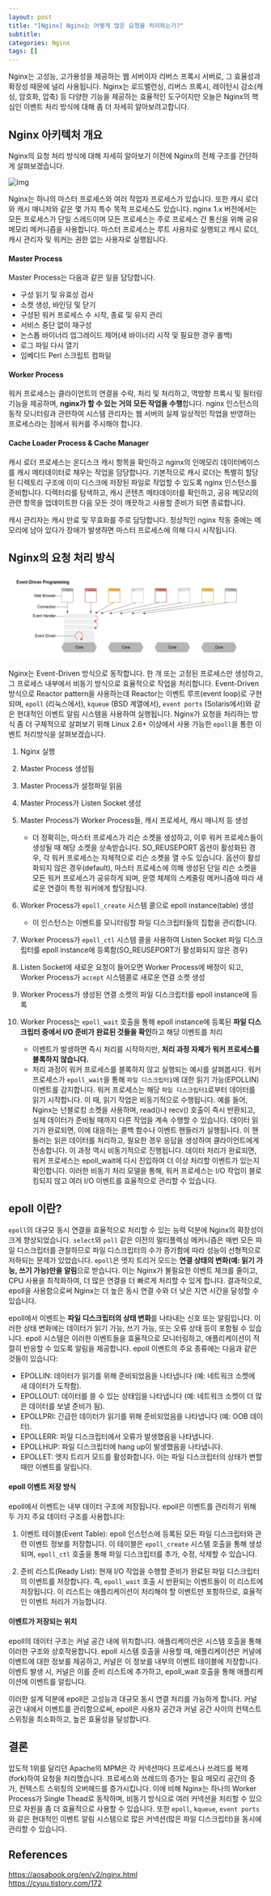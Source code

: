 ```yaml
---
layout: post
title: "[Nginx] Nginx는 어떻게 많은 요청을 처리하는가?"
subtitle:
categories: Nginx
tags: []
---
```


Nginx는 고성능, 고가용성을 제공하는 웹 서버이자 리버스 프록시 서버로, 그 효율성과 확장성 때문에 널리 사용됩니다. Nginx는 로드밸런싱, 리버스 프록시, 레이턴시 감소(캐싱, 암호화, 압축) 등 다양한 기능을 제공하는 효율적인 도구이지만 오늘은 Nginx의 핵심인 이벤트 처리 방식에 대해 좀 더 자세히 알아보려고합니다.  

## Nginx 아키텍처 개요  
  
Nginx의 요청 처리 방식에 대해 자세히 알아보기 이전에 Nginx의 전체 구조를 간단하게 살펴보겠습니다.

![img](https://aosabook.org/static/nginx/architecture.png)  

Nginx는 하나의 마스터 프로세스와 여러 작업자 프로세스가 있습니다. 또한 캐시 로더와 캐시 매니저와 같은 몇 가지 특수 목적 프로세스도 있습니다. nginx 1.x 버전에서는 모든 프로세스가 단일 스레드이며 모든 프로세스는 주로 프로세스 간 통신을 위해 공유 메모리 메커니즘을 사용합니다. 마스터 프로세스는 루트 사용자로 실행되고 캐시 로더, 캐시 관리자 및 워커는 권한 없는 사용자로 실행됩니다.  

#### Master Process  
Master Process는 다음과 같은 일을 담당합니다.  
- 구성 읽기 및 유효성 검사  
- 소켓 생성, 바인딩 및 닫기  
- 구성된 워커 프로세스 수 시작, 종료 및 유지 관리  
- 서비스 중단 없이 재구성  
- 논스톱 바이너리 업그레이드 제어(새 바이너리 시작 및 필요한 경우 롤백)  
- 로그 파일 다시 열기  
- 임베디드 Perl 스크립트 컴파일  

#### Worker Process  
워커 프로세스는 클라이언트의 연결을 수락, 처리 및 처리하고, 역방향 프록시 및 필터링 기능을 제공하며, **nginx가 할 수 있는 거의 모든 작업을 수행**합니다. nginx 인스턴스의 동작 모니터링과 관련하여 시스템 관리자는 웹 서버의 실제 일상적인 작업을 반영하는 프로세스라는 점에서 워커를 주시해야 합니다.  

#### Cache Loader Process & Cache Manager  
캐시 로더 프로세스는 온디스크 캐시 항목을 확인하고 nginx의 인메모리 데이터베이스를 캐시 메타데이터로 채우는 작업을 담당합니다. 기본적으로 캐시 로더는 특별히 할당된 디렉토리 구조에 이미 디스크에 저장된 파일로 작업할 수 있도록 nginx 인스턴스를 준비합니다. 디렉터리를 탐색하고, 캐시 콘텐츠 메타데이터를 확인하고, 공유 메모리의 관련 항목을 업데이트한 다음 모든 것이 깨끗하고 사용할 준비가 되면 종료합니다.  

캐시 관리자는 캐시 만료 및 무효화를 주로 담당합니다. 정상적인 nginx 작동 중에는 메모리에 남아 있다가 장애가 발생하면 마스터 프로세스에 의해 다시 시작됩니다.  


## Nginx의 요청 처리 방식  

![img](https://github.com/aohus/aohus.github.io/blob/main/assets/images/posts/2024-02-01-nginx-01.png?raw=true)  
  
Nginx는 Event-Driven 방식으로 동작합니다. 한 개 또는 고정된 프로세스만 생성하고, 그 프로세스 내부에서 비동기 방식으로 효율적으로 작업을 처리합니다. Event-Driven 방식으로 Reactor pattern을 사용하는데 Reactor는 이벤트 루프(event loop)로 구현되며, `epoll` (리눅스에서), `kqueue` (BSD 계열에서), `event ports` (Solaris에서)와 같은 현대적인 이벤트 알림 시스템을 사용하여 실행됩니다. Nginx가 요청을 처리하는 방식 좀 더 구체적으로 살펴보기 위해 Linux 2.6+ 이상에서 사용 가능한 `epoll`을 통한 이벤트 처리방식을 살펴보겠습니다.  
  
1. Nginx 실행  
2. Master Process 생성됨  
3. Master Process가 설정파일 읽음  
4. Master Process가 Listen Socket 생성  
5. Master Process가 Worker Process들, 캐시 프로세서, 캐시 매니저 등 생성  
    - 더 정확히는, 마스터 프로세스가 리슨 소켓을 생성하고, 이후 워커 프로세스들이 생성될 때 해당 소켓을 상속받습니다. SO_REUSEPORT 옵션이 활성화된 경우, 각 워커 프로세스는 자체적으로 리슨   소켓을 열 수도 있습니다. 옵션이 활성화되지 않은 경우(default), 마스터 프로세스에 의해 생성된 단일 리슨 소켓을 모든 워커 프로세스가 공유하게 되며, 운영 체제의 스케줄링 메커니즘에 따라 새로운 연결이 특정 워커에게 할당됩니다.  
  
6. Worker Process가 `epoll_create` 시스템 콜으로 epoll instance(table) 생성  
    - 이 인스턴스는 이벤트를 모니터링할 파일 디스크립터들의 집합을 관리합니다.  

7. Worker Process가 `epoll_ctl` 시스템 콜을 사용하여 Listen Socket 파일 디스크립터를 epoll instance에 등록함(SO_REUSEPORT가 활성화되지 않은 경우)  
8. Listen Socket에 새로운 요청이 들어오면 Worker Process에 배정이 되고, Worker Process가 `accept` 시스템콜로 새로운 연결 소켓 생성  
9. Worker Process가 생성된 연결 소켓의 파일 디스크립터를 epoll instance에 등록  
10. Worker Process는 `epoll_wait` 호출을 통해 epoll instance에 등록된 **파일 디스크립터 중에서 I/O 준비가 완료된 것들을 확인**하고 해당 이벤트를 처리  
    - 이벤트가 발생하면 즉시 처리를 시작하지만, **처리 과정 자체가 워커 프로세스를 블록하지 않습니다.**  
    - 처리 과정이 워커 프로세스를 블록하지 않고 실행되는 예시를 살펴봅시다. 워커 프로세스가 `epoll_wait`을 통해 `파일 디스크립터1`에 대한 읽기 가능(EPOLLIN) 이벤트를 감지합니다. 워커 프로세스는 해당 `파일 디스크립터1`로부터 데이터를 읽기 시작합니다. 이 때, 읽기 작업은 비동기적으로 수행됩니다. 예를 들어, Nginx는 넌블로킹 소켓을 사용하며, read()나 recv() 호출이 즉시 반환되고, 실제 데이터가 준비될 때까지 다른 작업을 계속 수행할 수 있습니다. 데이터 읽기가 완료되면, 이에 대응하는 콜백 함수나 이벤트 핸들러가 실행됩니다. 이 핸들러는 읽은 데이터를 처리하고, 필요한 경우 응답을 생성하여 클라이언트에게 전송합니다. 이 과정 역시 비동기적으로 진행됩니다. 데이터 처리가 완료되면, 워커 프로세스는 epoll_wait에 다시 진입하여 더 이상 처리할 이벤트가 있는지 확인합니다. 이러한 비동기 처리 모델을 통해, 워커 프로세스는 I/O 작업이 블로킹되지 않고 여러 I/O 이벤트를 효율적으로 관리할 수 있습니다.  

  
## epoll 이란?  
  
`epoll`의 대규모 동시 연결을 효율적으로 처리할 수 있는 능력 덕분에 Nginx의 확장성이 크게 향상되었습니다. `select`와 `poll` 같은 이전의 멀티플렉싱 메커니즘은 매번 모든 파일 디스크립터를   관찰하므로 파일 디스크립터의 수가 증가함에 따라 성능이 선형적으로 저하되는 문제가 있었습니다. `epoll`은 엣지 트리거 모드는 **연결 상태의 변화(예: 읽기 가능, 쓰기 가능)만을 알림**으로 받습니다. 이는 Nginx가 불필요한 이벤트 체크를 줄이고, CPU 사용을 최적화하여, 더 많은 연결을 더 빠르게 처리할 수 있게 합니다. 결과적으로, epoll을 사용함으로써 Nginx는 더 높은 동시 연결 수와 더 낮은 지연 시간을 달성할 수 있습니다.  
  
epoll에서 이벤트는 **파일 디스크립터의 상태 변화**를 나타내는 신호 또는 알림입니다. 이러한 상태 변화에는 데이터가 읽기 가능, 쓰기 가능, 또는 오류 상태 등이 포함될 수 있습니다. epoll 시스템은 이러한 이벤트들을 효율적으로 모니터링하고, 애플리케이션이 적절히 반응할 수 있도록 알림을 제공합니다. epoll 이벤트의 주요 종류에는 다음과 같은 것들이 있습니다:
  
- EPOLLIN: 데이터가 읽기를 위해 준비되었음을 나타냅니다 (예: 네트워크 소켓에 새 데이터가 도착함).  
- EPOLLOUT: 데이터를 쓸 수 있는 상태임을 나타냅니다 (예: 네트워크 소켓이 더 많은 데이터를 보낼 준비가 됨).  
- EPOLLPRI: 긴급한 데이터가 읽기를 위해 준비되었음을 나타냅니다 (예: OOB 데이터).  
- EPOLLERR: 파일 디스크립터에서 오류가 발생했음을 나타냅니다.  
- EPOLLHUP: 파일 디스크립터에 hang up이 발생했음을 나타냅니다.  
- EPOLLET: 엣지 트리거 모드를 활성화합니다. 이는 파일 디스크립터의 상태가 변할 때만 이벤트를 알립니다.  
  
#### epoll 이벤트 저장 방식  
epoll에서 이벤트는 내부 데이터 구조에 저장됩니다. epoll은 이벤트를 관리하기 위해 두 가지 주요 데이터 구조를 사용합니다:  
  
1) 이벤트 테이블(Event Table): epoll 인스턴스에 등록된 모든 파일 디스크립터와 관련 이벤트 정보를 저장합니다. 이 테이블은 `epoll_create` 시스템 호출을 통해 생성되며, `epoll_ctl`   호출을 통해 파일 디스크립터를 추가, 수정, 삭제할 수 있습니다.
  
2) 준비 리스트(Ready List): 현재 I/O 작업을 수행할 준비가 완료된 파일 디스크립터의 이벤트를 저장합니다. 즉, `epoll_wait` 호출 시 반환되는 이벤트들이 이 리스트에 저장됩니다. 이 리스트는   애플리케이션이 처리해야 할 이벤트만 포함하므로, 효율적인 이벤트 처리가 가능합니다.
  
#### 이벤트가 저장되는 위치  
epoll의 데이터 구조는 커널 공간 내에 위치합니다. 애플리케이션은 시스템 호출을 통해 이러한 구조와 상호작용합니다. epoll 시스템 호출을 사용할 때, 애플리케이션은 커널에 이벤트에 대한 정보를   제공하고, 커널은 이 정보를 내부의 이벤트 테이블에 저장합니다. 이벤트 발생 시, 커널은 이를 준비 리스트에 추가하고, epoll_wait 호출을 통해 애플리케이션에 이벤트를 알립니다.
  
이러한 설계 덕분에 epoll은 고성능과 대규모 동시 연결 처리를 가능하게 합니다. 커널 공간 내에서 이벤트를 관리함으로써, epoll은 사용자 공간과 커널 공간 사이의 컨텍스트 스위칭을 최소화하고, 높은   효율성을 달성합니다.
  

## 결론  
압도적 1위를 달리던 Apache의 MPM은 각 커넥션마다 프로세스나 쓰레드를 복제(fork)하여 요청을 처리했습니다. 프로세스와 쓰레드의 증가는 필요 메모리 공간의 증가, 컨텍스트 스위칭의 오버헤드를 증가시킵니다. 이에 비해 Nginx는 하나의 Worker Process가 Single Thead로 동작하며, 비동기 방식으로 여러 커넥션을 처리할 수 있으므로 자원을 좀 더 효율적으로 사용할 수 있습니다. 또한 `epoll`, `kqueue`, `event ports`와 같은 현대적인 이벤트 알림 시스템으로 많은 커넥션(많은 파일 디스크립터)을 동시에 관리할 수 있습니다.  
  
## References    
<https://aosabook.org/en/v2/nginx.html>    
<https://cyuu.tistory.com/172>  